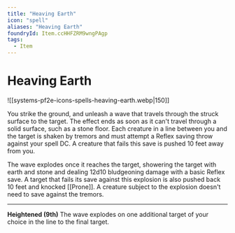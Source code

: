 ```yaml
---
title: "Heaving Earth"
icon: "spell"
aliases: "Heaving Earth"
foundryId: Item.ccHHFZRM9wngPAgp
tags:
  - Item
---
```


# Heaving Earth
![[systems-pf2e-icons-spells-heaving-earth.webp|150]]

You strike the ground, and unleash a wave that travels through the struck surface to the target. The effect ends as soon as it can't travel through a solid surface, such as a stone floor. Each creature in a line between you and the target is shaken by tremors and must attempt a Reflex saving throw against your spell DC. A creature that fails this save is pushed 10 feet away from you.

The wave explodes once it reaches the target, showering the target with earth and stone and dealing 12d10 bludgeoning damage with a basic Reflex save. A target that fails its save against this explosion is also pushed back 10 feet and knocked [[Prone]]. A creature subject to the explosion doesn't need to save against the tremors.

* * *

**Heightened (9th)** The wave explodes on one additional target of your choice in the line to the final target.
